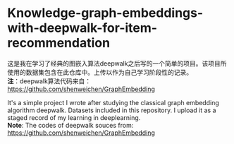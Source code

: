 # Knowledge-graph-embeddings-with-deepwalk-for-item-recommendation
这是我在学习了经典的图嵌入算法deepwalk之后写的一个简单的项目。该项目所使用的数据集包含在此仓库中。上传以作为自己学习阶段性的记录。  
**注**：deepwalk算法代码来自：https://github.com/shenweichen/GraphEmbedding  
  
It's a simple project I wrote after studying the classical graph embedding algorithm deepwalk. Datasets included in this repository. I upload it as a staged record of my learning in deeplearning.  
**Note**: The codes of deepwalk souces from: https://github.com/shenweichen/GraphEmbedding
